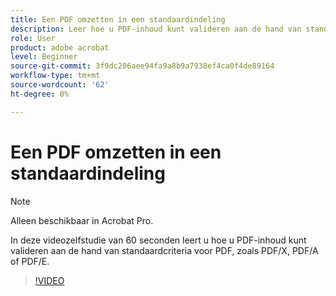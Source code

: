```yaml
---
title: Een PDF omzetten in een standaardindeling
description: Leer hoe u PDF-inhoud kunt valideren aan de hand van standaardcriteria voor PDF, zoals PDF/X, PDF/A of PDF/E
role: User
product: adobe acrobat
level: Beginner
source-git-commit: 3f9dc206aee94fa9a8b9a7938ef4ca0f4de89164
workflow-type: tm+mt
source-wordcount: '62'
ht-degree: 0%

---
```


# Een PDF omzetten in een standaardindeling

>[!NOTE]
>
>Alleen beschikbaar in Acrobat Pro.

In deze videozelfstudie van 60 seconden leert u hoe u PDF-inhoud kunt valideren aan de hand van standaardcriteria voor PDF, zoals PDF/X, PDF/A of PDF/E.

>[!VIDEO](https://video.tv.adobe.com/v/3409906?quality=12&learn=on&hidetitle=true)
